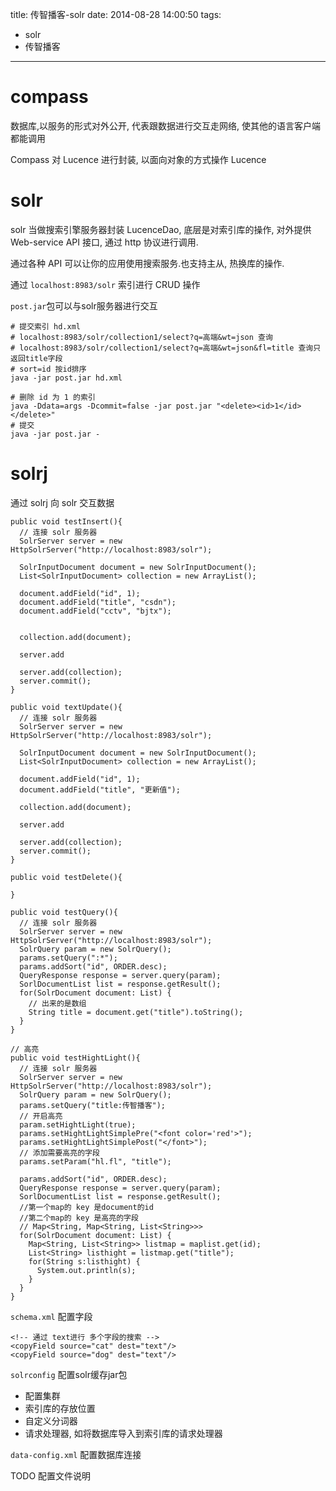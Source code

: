 title: 传智播客-solr
date: 2014-08-28 14:00:50
tags:
- solr
- 传智播客
---

# compass #

数据库,以服务的形式对外公开, 代表跟数据进行交互走网络,
使其他的语言客户端都能调用

Compass 对 Lucence 进行封装, 以面向对象的方式操作 Lucence

# solr #

solr 当做搜索引擎服务器封装 LucenceDao, 底层是对索引库的操作,
对外提供 Web-service API 接口, 通过 http 协议进行调用.

通过各种 API 可以让你的应用使用搜索服务.也支持主从, 热换库的操作.

通过 `localhost:8983/solr` 索引进行 CRUD 操作

`post.jar`包可以与solr服务器进行交互
~~~~~~
# 提交索引 hd.xml
# localhost:8983/solr/collection1/select?q=高端&wt=json 查询
# localhost:8983/solr/collection1/select?q=高端&wt=json&fl=title 查询只返回title字段
# sort=id 按id排序
java -jar post.jar hd.xml

# 删除 id 为 1 的索引
java -Ddata=args -Dcommit=false -jar post.jar "<delete><id>1</id></delete>"
# 提交
java -jar post.jar -
~~~~~~

# solrj #

通过 solrj 向 solr 交互数据

~~~~~~
public void testInsert(){
  // 连接 solr 服务器
  SolrServer server = new HttpSolrServer("http://localhost:8983/solr");
  
  SolrInputDocument document = new SolrInputDocument();
  List<SolrInputDocument> collection = new ArrayList();
  
  document.addField("id", 1);
  document.addField("title", "csdn");
  document.addField("cctv", "bjtx");
  
  
  collection.add(document);
  
  server.add
  
  server.add(collection);
  server.commit();
}

public void textUpdate(){
  // 连接 solr 服务器
  SolrServer server = new HttpSolrServer("http://localhost:8983/solr");
  
  SolrInputDocument document = new SolrInputDocument();
  List<SolrInputDocument> collection = new ArrayList();
  
  document.addField("id", 1);
  document.addField("title", "更新值");
  
  collection.add(document);
  
  server.add
  
  server.add(collection);
  server.commit();
}

public void testDelete(){

}

public void testQuery(){
  // 连接 solr 服务器
  SolrServer server = new HttpSolrServer("http://localhost:8983/solr");
  SolrQuery param = new SolrQuery();
  params.setQuery(":*");
  params.addSort("id", ORDER.desc);
  QueryResponse response = server.query(param);
  SorlDocumentList list = response.getResult();
  for(SolrDocument document: List) {
    // 出来的是数组
    String title = document.get("title").toString();
  }
}

// 高亮
public void testHightLight(){
  // 连接 solr 服务器
  SolrServer server = new HttpSolrServer("http://localhost:8983/solr");
  SolrQuery param = new SolrQuery();
  params.setQuery("title:传智播客");
  // 开启高亮
  param.setHightLight(true);
  params.setHightLightSimplePre("<font color='red'>");
  params.setHightLightSimplePost("</font>");
  // 添加需要高亮的字段
  params.setParam("hl.fl", "title");

  params.addSort("id", ORDER.desc);
  QueryResponse response = server.query(param);
  SorlDocumentList list = response.getResult();
  //第一个map的 key 是document的id
  //第二个map的 key 是高亮的字段
  // Map<String, Map<String, List<String>>>
  for(SolrDocument document: List) {
    Map<String, List<String>> listmap = maplist.get(id);
    List<String> listhight = listmap.get("title");
    for(String s:listhight) {
      System.out.println(s);
    }
  }
}
~~~~~~

`schema.xml` 配置字段
~~~~~~
<!-- 通过 text进行 多个字段的搜索 -->
<copyField source="cat" dest="text"/>
<copyField source="dog" dest="text"/>
~~~~~~

`solrconfig` 配置solr缓存jar包
* 配置集群
* 索引库的存放位置
* 自定义分词器
* 请求处理器, 如将数据库导入到索引库的请求处理器

`data-config.xml` 配置数据库连接

TODO 配置文件说明
